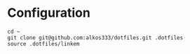 # Configuration
```
cd ~
git clone git@github.com:alkos333/dotfiles.git .dotfiles
source .dotfiles/linkem
```
